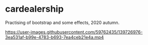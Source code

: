 # cardealership

Practising of bootstrap and some effects, 2020 autumn.



https://user-images.githubusercontent.com/59762435/139726976-3ea531af-b99e-4783-b693-7ea4ceb21e4a.mp4

